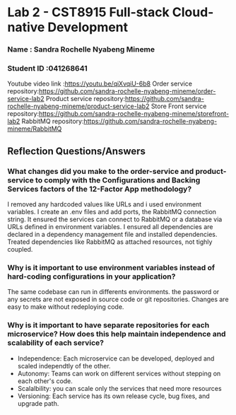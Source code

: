 # Lab 2 - CST8915 Full-stack Cloud-native Development
### Name : Sandra Rochelle Nyabeng Mineme
### Student ID :041268641

Youtube video link :https://youtu.be/qiXvqiU-6b8
Order service repository:https://github.com/sandra-rochelle-nyabeng-mineme/order-service-lab2
Product service repository:https://github.com/sandra-rochelle-nyabeng-mineme/product-service-lab2
Store Front service repository:https://github.com/sandra-rochelle-nyabeng-mineme/storefront-lab2
RabbitMQ repository:https://github.com/sandra-rochelle-nyabeng-mineme/RabbitMQ

## Reflection Questions/Answers

### What changes did you make to the order-service and product-service to comply with the Configurations and Backing Services factors of the 12-Factor App methodology?
I removed any hardcoded values like URLs and i used environment variables. I create an .env files and add ports, the RabbitMQ connection string. It ensured the services can connect to RabbitMQ or a database via URLs defined in environment variables. I ensured all dependencies are declared in a dependency management file and installed dependencies. Treated dependencies like RabbitMQ as attached resources, not tighly coupled.


### Why is it important to use environment variables instead of hard-coding configurations in your application?
The same codebase can run in differents environments. the password or any secrets are not exposed in source code or git repositories. Changes are easy to make without redeploying code.

### Why is it important to have separate repositories for each microservice? How does this help maintain independence and scalability of each service?
- Independence: Each microservice can be developed, deployed and scaled independtly of the other.
- Autonomy: Teams can work on different services without stepping on each other's code.
- Scalalbility:  you can scale only the services that need more resources
- Versioning: Each service has its own release cycle, bug fixes, and upgrade path.